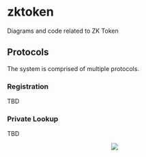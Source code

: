 # zktoken
Diagrams and code related to ZK Token

## Protocols
The system is comprised of multiple protocols. 

### Registration
TBD

### Private Lookup
TBD

<p align="center">
  <img src="https://github.com/yaksetig/zktoken/blob/main/images/zkt_architecture.png" />
</p>
